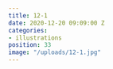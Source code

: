 ```yaml
---
title: 12-1
date: 2020-12-20 09:09:00 Z
categories:
- illustrations
position: 33
image: "/uploads/12-1.jpg"
---
```


